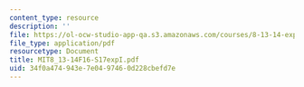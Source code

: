```yaml
---
content_type: resource
description: ''
file: https://ol-ocw-studio-app-qa.s3.amazonaws.com/courses/8-13-14-experimental-physics-i-ii-junior-lab-fall-2016-spring-2017/34f0a474943e7e0497460d228cbefd7e_MIT8_13-14F16-S17expI.pdf
file_type: application/pdf
resourcetype: Document
title: MIT8_13-14F16-S17expI.pdf
uid: 34f0a474-943e-7e04-9746-0d228cbefd7e
---
```

